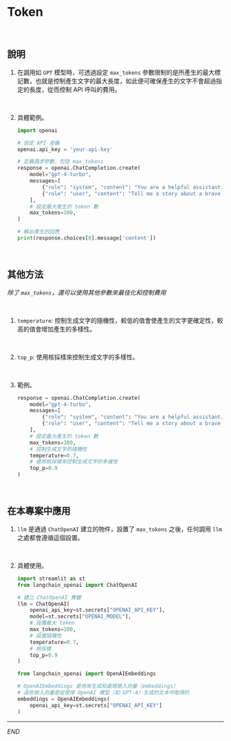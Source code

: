 # Token

<br>

## 說明

1. 在調用如 `GPT` 模型時，可透過設定 `max_tokens` 參數限制的是所產生的最大標記數，也就是控制產生文字的最大長度，如此便可確保產生的文字不會超過指定的長度，從而控制 API 呼叫的費用。

<br>

2. 具體範例。

    ```python
    import openai

    # 設定 API 金鑰
    openai.api_key = 'your-api-key'

    # 定義請求參數，包括 max_tokens
    response = openai.ChatCompletion.create(
        model="gpt-4-turbo",
        messages=[
            {"role": "system", "content": "You are a helpful assistant."},
            {"role": "user", "content": "Tell me a story about a brave knight."}
        ],
        # 設定最大產生的 token 數
        max_tokens=100,
    )

    # 輸出產生的回應
    print(response.choices[0].message['content'])
    ```

<br>

## 其他方法

_除了 `max_tokens`，還可以使用其他參數來最佳化和控制費用_

<br>

1. `temperature`: 控制生成文字的隨機性，較低的值會使產生的文字更確定性，較高的值會增加產生的多樣性。

<br>

2. `top_p`: 使用核採樣來控制生成文字的多樣性。

<br>

3. 範例。

    ```python
    response = openai.ChatCompletion.create(
        model="gpt-4-turbo",
        messages=[
            {"role": "system", "content": "You are a helpful assistant."},
            {"role": "user", "content": "Tell me a story about a brave knight."}
        ],
        # 設定最大產生的 token 數
        max_tokens=100,
        # 控制生成文字的隨機性
        temperature=0.7,
        # 使用核採樣來控制生成文字的多樣性
        top_p=0.9
    )
    ```

<br>

## 在本專案中應用

1. `llm` 是通過 `ChatOpenAI` 建立的物件，設置了 `max_tokens` 之後，任何調用 `llm` 之處都會遵循這個設置。

<br>

2. 具體使用。

    ```python
    import streamlit as st
    from langchain_openai import ChatOpenAI

    # 建立 ChatOpenAI 實體
    llm = ChatOpenAI(
        openai_api_key=st.secrets["OPENAI_API_KEY"],
        model=st.secrets["OPENAI_MODEL"],
        # 設置最大 token
        max_tokens=100,
        # 設置隨機性
        temperature=0.7,
        # 核採樣
        top_p=0.9
    )

    from langchain_openai import OpenAIEmbeddings

    # OpenAIEmbeddings 是用來生成和處理嵌入向量（embeddings）
    # 這些嵌入向量是從使用 OpenAI 模型（如 GPT-4）生成的文本中取得的
    embeddings = OpenAIEmbeddings(
        openai_api_key=st.secrets["OPENAI_API_KEY"]
    )
    ```

___

_END_